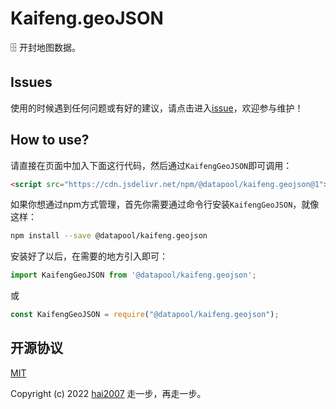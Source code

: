 # Kaifeng.geoJSON
🗄️ 开封地图数据。

## Issues
使用的时候遇到任何问题或有好的建议，请点击进入[issue](https://github.com/hai2007/datapool/issues)，欢迎参与维护！

## How to use?

请直接在页面中加入下面这行代码，然后通过```KaifengGeoJSON```即可调用：

```html
<script src="https://cdn.jsdelivr.net/npm/@datapool/kaifeng.geojson@1"></script>
```

如果你想通过npm方式管理，首先你需要通过命令行安装``````KaifengGeoJSON``````，就像这样：

```bash
npm install --save @datapool/kaifeng.geojson
```

安装好了以后，在需要的地方引入即可：

```js
import KaifengGeoJSON from '@datapool/kaifeng.geojson';
```

或

```js
const KaifengGeoJSON = require("@datapool/kaifeng.geojson");
```

开源协议
---------------------------------------
[MIT](https://github.com/hai2007/datapool/blob/master/LICENSE)

Copyright (c) 2022 [hai2007](https://hai2007.gitee.io/sweethome/) 走一步，再走一步。
